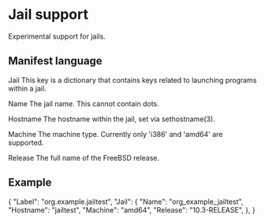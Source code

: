 # Jail support

Experimental support for jails.

## Manifest language

Jail
This key is a dictionary that contains keys related to
launching programs within a jail.

Name
The jail name. This cannot contain dots.

Hostname
The hostname within the jail, set via sethostname(3).

Machine
The machine type. Currently only 'i386' and 'amd64' are supported.

Release
The full name of the FreeBSD release.

## Example

{
	"Label": "org.example.jailtest",
	"Jail": {
		"Name": "org_example_jailtest",
		"Hostname": "jailtest",
		"Machine": "amd64",
		"Release": "10.3-RELEASE",
	},
}
